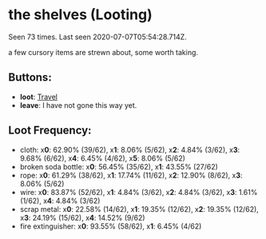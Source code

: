# the shelves (Looting)

Seen 73 times. Last seen 2020-07-07T05:54:28.714Z.

a few cursory items are strewn about, some worth taking.

## Buttons:

- **loot**: [Travel](Travel-travel.md)
- **leave**: I have not gone this way yet.

## Loot Frequency:

  - cloth: x**0**: 62.90% (39/62), x**1**: 8.06% (5/62), x**2**: 4.84% (3/62), x**3**: 9.68% (6/62), x**4**: 6.45% (4/62), x**5**: 8.06% (5/62)
  - broken soda bottle: x**0**: 56.45% (35/62), x**1**: 43.55% (27/62)
  - rope: x**0**: 61.29% (38/62), x**1**: 17.74% (11/62), x**2**: 12.90% (8/62), x**3**: 8.06% (5/62)
  - wire: x**0**: 83.87% (52/62), x**1**: 4.84% (3/62), x**2**: 4.84% (3/62), x**3**: 1.61% (1/62), x**4**: 4.84% (3/62)
  - scrap metal: x**0**: 22.58% (14/62), x**1**: 19.35% (12/62), x**2**: 19.35% (12/62), x**3**: 24.19% (15/62), x**4**: 14.52% (9/62)
  - fire extinguisher: x**0**: 93.55% (58/62), x**1**: 6.45% (4/62)